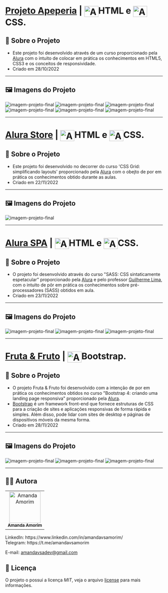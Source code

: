 # [Projeto Apeperia](https://amandavsadev.github.io/projetoApeperia/) | <img align="center" alt="Amanda-HTML" height="35" width="45" src="https://raw.githubusercontent.com/devicons/devicon/master/icons/html5/html5-original.svg">HTML e <img align="center" alt="Amanda-CSS" height="35" width="45" src="https://raw.githubusercontent.com/devicons/devicon/master/icons/css3/css3-original.svg">CSS.

## :page_facing_up: Sobre o Projeto
- Este projeto foi desenvolvido através de um curso proporcionado pela [Alura](https://github.com/alura-cursos) com o intuito de colocar em prática os conhecimentos em HTML5, CSS3 e os conceitos de responsividade.
- Criado em 28/10/2022
---
## :framed_picture: Imagens do Projeto

![imagem-projeto-final](projetoApeperia/apeperia.png)
![imagem-projeto-final](projetoApeperia/apeperia2.png)
![imagem-projeto-final](projetoApeperia/apeperia3.png)
![imagem-projeto-final](projetoApeperia/apeperia4.png)
![imagem-projeto-final](projetoApeperia/apeperia5.png)
![imagem-projeto-final](projetoApeperia/apeperia6.png)


---

# [Alura Store](https://amandavsadev.github.io/alura-store/) | <img align="center" alt="Amanda-HTML" height="35" width="45" src="https://raw.githubusercontent.com/devicons/devicon/master/icons/html5/html5-original.svg">HTML e <img align="center" alt="Amanda-CSS" height="35" width="45" src="https://raw.githubusercontent.com/devicons/devicon/master/icons/css3/css3-original.svg">CSS.

## :page_facing_up: Sobre o Projeto
- Este projeto foi desenvolvido no decorrer do curso 'CSS Grid: simplificando layouts' proporcionado pela [Alura](https://github.com/alura-cursos) com o obejto de por em prática os conhecimentos obtido durante as aulas.
- Criado em 22/11/2022
---
## :framed_picture: Imagens do Projeto

![imagem-projeto-final](alura-store/prototipo.jpg)

---
# [Alura SPA](https://amandavsadev.github.io/alura-spa/) | <img align="center" alt="Amanda-HTML" height="35" width="45" src="https://raw.githubusercontent.com/devicons/devicon/master/icons/html5/html5-original.svg">HTML e <img align="center" alt="Amanda-CSS" height="35" width="45" src="https://raw.githubusercontent.com/devicons/devicon/master/icons/css3/css3-original.svg">CSS.

## :page_facing_up: Sobre o Projeto
- O projeto foi desenvolvido através do curso "SASS: CSS sintaticamente espetacular" proporcionado pela [Alura](https://github.com/alura-cursos) e pelo professor [Guilherme Lima](https://github.com/guilhermeonrails), com o intuito de pôr em prática os conhecimentos sobre pré-processadores (SASS) obtidos em aula.
- Criado em 23/11/2022
---
## :framed_picture: Imagens do Projeto

![imagem-projeto-final](alura-spa/img1.png)
![imagem-projeto-final](alura-spa/img2.png)
![imagem-projeto-final](alura-spa/img3.png)

---
# [Fruta & Fruto](https://amandavsadev.github.io/fruta-e-fruto/) | <img align="center" alt="Amanda-HTML" height="35" width="45" src="https://raw.githubusercontent.com/devicons/devicon/master/icons/bootstrap/bootstrap-original.svg">Bootstrap.

## :page_facing_up: Sobre o Projeto
- O projeto Fruta & Fruto foi desenvolvido com a intenção de por em prática os conhecimentos obtidos no curso "Bootstrap 4: criando uma landing page responsiva" proporcionado pela [Alura](https://github.com/alura-cursos).
- [Bootstrap](https://getbootstrap.com/) é um framework front-end que fornece estruturas de CSS para a criação de sites e aplicações responsivas de forma rápida e simples. Além disso, pode lidar com sites de desktop e páginas de dispositivos móveis da mesma forma.
- Criado em 28/11/2022
---
## :framed_picture: Imagens do Projeto

![imagem-projeto-final](fruta-e-fruto/img-1.png)
![imagem-projeto-final](fruta-e-fruto/img-2.png)
![imagem-projeto-final](fruta-e-fruto/img-3.png)

---

## :woman_technologist:  Autora

<table class="author">
  <tr>
    <td align="center">
      <a href="https://github.com/amandavsadev">
        <img src="https://avatars.githubusercontent.com/u/104646886?v=4" 
        width="100px;" alt="Amanda Amorim"/>
        <br/>
        <sub>
          <b>Amanda Amorim</b>
        </sub>
      </a>
    </td>
  </tr>
</table>   
   LinkedIn: https://www.linkedin.com/in/amandavsamorim/ <br>
   Telegram: https://t.me/amandavsamorim
   
   E-mail: amandavsadev@gmail.com
   
  ## 📝 Licença
  
   O projeto o possui a licença _MIT_, veja o arquivo [license](LICENSE.txt) para mais informações.

